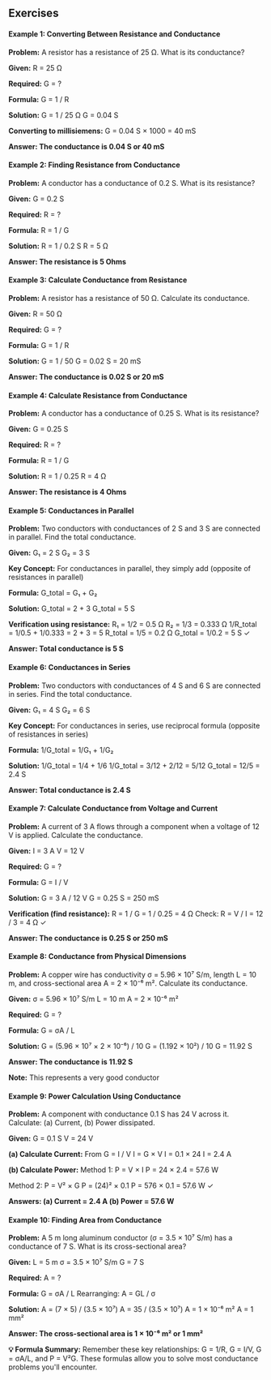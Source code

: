 ## Exercises

<div class="example">
    <h4>Example 1: Converting Between Resistance and Conductance</h4>
    <p><strong>Problem:</strong> A resistor has a resistance of 25 Ω. What is its conductance?</p>
                        
<div class="calculation">
<strong>Given:</strong>
R = 25 Ω

<strong>Required:</strong>
G = ?

<strong>Formula:</strong>
G = 1 / R

<strong>Solution:</strong>
G = 1 / 25 Ω
G = 0.04 S

<strong>Converting to millisiemens:</strong>
G = 0.04 S × 1000 = 40 mS

<strong>Answer: The conductance is 0.04 S or 40 mS</strong>
                        </div>
                    </div>
                    
<div class="example">
    <h4>Example 2: Finding Resistance from Conductance</h4>
    <p><strong>Problem:</strong> A conductor has a conductance of 0.2 S. What is its resistance?</p>
                        
<div class="calculation">
<strong>Given:</strong>
G = 0.2 S

<strong>Required:</strong>
R = ?

<strong>Formula:</strong>
R = 1 / G

<strong>Solution:</strong>
R = 1 / 0.2 S
R = 5 Ω

<strong>Answer: The resistance is 5 Ohms</strong>
</div>
</div>

<div class="example">
    <h4>Example 3: Calculate Conductance from Resistance</h4>
    <p><strong>Problem:</strong> A resistor has a resistance of 50 Ω. Calculate its conductance.</p>
                        
<div class="calculation">
<strong>Given:</strong>
R = 50 Ω

<strong>Required:</strong>
G = ?

<strong>Formula:</strong>
G = 1 / R

<strong>Solution:</strong>
G = 1 / 50
G = 0.02 S = 20 mS

<strong>Answer: The conductance is 0.02 S or 20 mS</strong>
                        </div>
                    </div>
                    
<div class="example">
    <h4>Example 4: Calculate Resistance from Conductance</h4>
    <p><strong>Problem:</strong> A conductor has a conductance of 0.25 S. What is its resistance?</p>
                        
<div class="calculation">
<strong>Given:</strong>
G = 0.25 S

<strong>Required:</strong>
R = ?

<strong>Formula:</strong>
R = 1 / G

<strong>Solution:</strong>
R = 1 / 0.25
R = 4 Ω

<strong>Answer: The resistance is 4 Ohms</strong>
                        </div>
                    </div>
                    
<div class="example">
    <h4>Example 5: Conductances in Parallel</h4>
    <p><strong>Problem:</strong> Two conductors with conductances of 2 S and 3 S are connected in parallel. Find the total conductance.</p>
                        
<div class="calculation">
<strong>Given:</strong>
G₁ = 2 S
G₂ = 3 S

<strong>Key Concept:</strong>
For conductances in parallel, they simply add
(opposite of resistances in parallel)

<strong>Formula:</strong>
G_total = G₁ + G₂

<strong>Solution:</strong>
G_total = 2 + 3
G_total = 5 S

<strong>Verification using resistance:</strong>
R₁ = 1/2 = 0.5 Ω
R₂ = 1/3 = 0.333 Ω
1/R_total = 1/0.5 + 1/0.333 = 2 + 3 = 5
R_total = 1/5 = 0.2 Ω
G_total = 1/0.2 = 5 S ✓

<strong>Answer: Total conductance is 5 S</strong>
                        </div>
                    </div>
                    
<div class="example">
    <h4>Example 6: Conductances in Series</h4>
                        <p><strong>Problem:</strong> Two conductors with conductances of 4 S and 6 S are connected in series. Find the total conductance.</p>
                        
<div class="calculation">
<strong>Given:</strong>
G₁ = 4 S
G₂ = 6 S

<strong>Key Concept:</strong>
For conductances in series, use reciprocal formula
(opposite of resistances in series)

<strong>Formula:</strong>
1/G_total = 1/G₁ + 1/G₂

<strong>Solution:</strong>
1/G_total = 1/4 + 1/6
1/G_total = 3/12 + 2/12 = 5/12
G_total = 12/5 = 2.4 S

<strong>Answer: Total conductance is 2.4 S</strong>
                        </div>
                    </div>

<div class="example">
    <h4>Example 7: Calculate Conductance from Voltage and Current</h4>
                        <p><strong>Problem:</strong> A current of 3 A flows through a component when a voltage of 12 V is applied. Calculate the conductance.</p>
                        
<div class="calculation">
<strong>Given:</strong>
I = 3 A
V = 12 V

<strong>Required:</strong>
G = ?

<strong>Formula:</strong>
G = I / V

<strong>Solution:</strong>
G = 3 A / 12 V
G = 0.25 S = 250 mS

<strong>Verification (find resistance):</strong>
R = 1 / G = 1 / 0.25 = 4 Ω
Check: R = V / I = 12 / 3 = 4 Ω ✓

<strong>Answer: The conductance is 0.25 S or 250 mS</strong>
                        </div>
                    </div>
                    
<div class="example">
    <h4>Example 8: Conductance from Physical Dimensions</h4>
                        <p><strong>Problem:</strong> A copper wire has conductivity σ = 5.96 × 10⁷ S/m, length L = 10 m, and cross-sectional area A = 2 × 10⁻⁶ m². Calculate its conductance.</p>
                        
<div class="calculation">
<strong>Given:</strong>
σ = 5.96 × 10⁷ S/m
L = 10 m
A = 2 × 10⁻⁶ m²

<strong>Required:</strong>
G = ?

<strong>Formula:</strong>
G = σA / L

<strong>Solution:</strong>
G = (5.96 × 10⁷ × 2 × 10⁻⁶) / 10
G = (1.192 × 10²) / 10
G = 11.92 S

<strong>Answer: The conductance is 11.92 S</strong>

<strong>Note:</strong> This represents a very good conductor
                        </div>
                    </div>
                    
<div class="example">
    <h4>Example 9: Power Calculation Using Conductance</h4>
                        <p><strong>Problem:</strong> A component with conductance 0.1 S has 24 V across it. Calculate: (a) Current, (b) Power dissipated.</p>
                        
<div class="calculation">
<strong>Given:</strong>
G = 0.1 S
V = 24 V

<strong>(a) Calculate Current:</strong>
From G = I / V
I = G × V
I = 0.1 × 24
I = 2.4 A

<strong>(b) Calculate Power:</strong>
Method 1: P = V × I
P = 24 × 2.4 = 57.6 W

Method 2: P = V² × G
P = (24)² × 0.1
P = 576 × 0.1 = 57.6 W ✓

<strong>Answers:
(a) Current = 2.4 A
(b) Power = 57.6 W</strong>
                        </div>
                    </div>
                    
<div class="example">
    <h4>Example 10: Finding Area from Conductance</h4>
                        <p><strong>Problem:</strong> A 5 m long aluminum conductor (σ = 3.5 × 10⁷ S/m) has a conductance of 7 S. What is its cross-sectional area?</p>
                        
<div class="calculation">
<strong>Given:</strong>
L = 5 m
σ = 3.5 × 10⁷ S/m
G = 7 S

<strong>Required:</strong>
A = ?

<strong>Formula:</strong>
G = σA / L
Rearranging: A = GL / σ

<strong>Solution:</strong>
A = (7 × 5) / (3.5 × 10⁷)
A = 35 / (3.5 × 10⁷)
A = 1 × 10⁻⁶ m²
A = 1 mm²

<strong>Answer: The cross-sectional area is 1 × 10⁻⁶ m² or 1 mm²</strong>
                        </div>
                    </div>

<div class="note">
                        <strong>💡 Formula Summary:</strong> Remember these key relationships: G = 1/R, G = I/V, G = σA/L, and P = V²G. These formulas allow you to solve most conductance problems you'll encounter.
                    </div>
                </div>
            </div>

</div>
            </div>